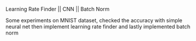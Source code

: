Learning Rate Finder || CNN || Batch Norm


Some experiments on MNIST dataset,
checked the accuracy with simple neural net then implement learning rate finder
and lastly implemented batch norm
